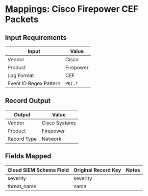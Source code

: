# [Mappings](README.md): Cisco Firepower CEF Packets

## Input Requirements

|Input|Value|
|-----|-----|
|Vendor|Cisco|
|Product|Firepower|
|Log Format|CEF|
|Event ID Regex Pattern|`PKT.*`|

## Record Output

|Output|Value|
|------|-----|
|Vendor|Cisco Systems|
|Product|Firepower|
|Record Type|Network|

## Fields Mapped

|Cloud SIEM Schema Field|Original Record Key|Notes|
|-----------------------|-------------------|-----|
|severity|severity||
|threat_name|name||

